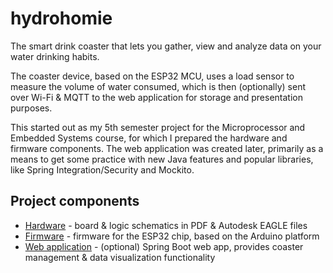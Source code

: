 # hydrohomie

The smart drink coaster that lets you gather, view and analyze data on your water drinking habits.

The coaster device, based on the ESP32 MCU, uses a load sensor to measure the volume of water consumed,
which is then (optionally) sent over Wi-Fi & MQTT to the web application for storage and presentation purposes.

This started out as my 5th semester project for the Microprocessor and Embedded Systems course, for which I
prepared the hardware and firmware components. The web application was created later, primarily as a means to
get some practice with new Java features and popular libraries, like Spring Integration/Security and Mockito.

Project components
------------------

- [Hardware](./hardware) - board & logic schematics in PDF & Autodesk EAGLE files
- [Firmware](./firmware) - firmware for the ESP32 chip, based on the Arduino platform
- [Web application](./web-app) - (optional) Spring Boot web app, provides coaster management & data visualization functionality
